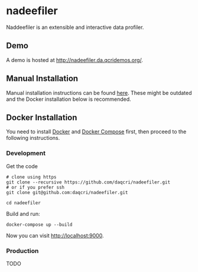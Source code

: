 # nadeefiler

Naddeefiler is an extensible and interactive data profiler.

## Demo
A demo is hosted at http://nadeefiler.da.qcridemos.org/.

## Manual Installation
Manual installation instructions can be found [here](manual-installation.md).
These might be outdated and the Docker installation below is recommended.

## Docker Installation
You need to install [Docker](https://www.docker.com/community-edition)
and [Docker Compose](https://docs.docker.com/compose/install/)
first, then proceed to the following instructions.

### Development

Get the code

    # clone using https
    git clone --recursive https://github.com/daqcri/nadeefiler.git
    # or if you prefer ssh
    git clone git@github.com:daqcri/nadeefiler.git

    cd nadeefiler
    
Build and run:

    docker-compose up --build

Now you can visit [http://localhost:9000](http://localhost:9000).

### Production

TODO